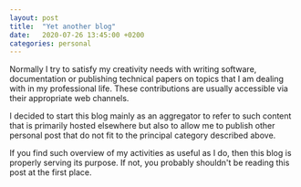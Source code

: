 ```yaml
---
layout: post
title:  "Yet another blog"
date:   2020-07-26 13:45:00 +0200
categories: personal
---
```

Normally I try to satisfy my creativity needs with writing software, documentation or publishing technical papers on topics that I am dealing with in my professional life. These contributions are usually accessible via their appropriate web channels.

I decided to start this blog mainly as an aggregator to refer to such content that is primarily hosted elsewhere but also to allow me to publish other personal post that do not fit to the principal category described above.

If you find such overview of my activities as useful as I do, then this blog is properly serving its purpose. If not, you probably shouldn't be reading this post at the first place.
